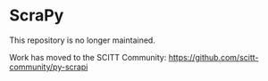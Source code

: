 # ScraPy
This repository is no longer maintained.

Work has moved to the SCITT Community: https://github.com/scitt-community/py-scrapi
